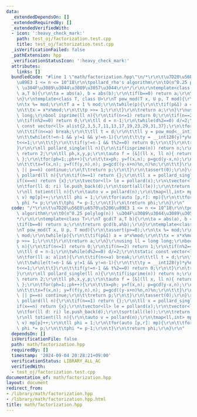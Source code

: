 ```yaml
---
data:
  _extendedDependsOn: []
  _extendedRequiredBy: []
  _extendedVerifiedWith:
  - icon: ':heavy_check_mark:'
    path: test_oj/factorization.test.cpp
    title: test_oj/factorization.test.cpp
  _isVerificationFailed: false
  _pathExtension: hpp
  _verificationStatusIcon: ':heavy_check_mark:'
  attributes:
    links: []
  bundledCode: "#line 1 \"math/factorization.hpp\"\n/*\r\n\t\u7D20\u56E0\u6570\u5206\
    \u89E3 1 <= n <= 10^18\r\n\tpollard_rho's algorithm\r\n\tO(n^0.25 polylog(n))\
    \ \u304F\u3089\u3044\u3089\u3057\u3044\r\n*/\r\n\r\ntemplate<class T>\r\nT gcd(T\
    \ a,T b){\r\n\ta = abs(a), b = abs(b);\r\n\tif(b==0) return a;\r\n\treturn gcd(b,a%b);\r\
    \n}\r\ntemplate<class T, class U>\r\nT pow_mod(T x, U p, T mod){\r\n\tassert(p>=0);\r\
    \n\tx %= mod;\r\n\tT a = 1 % mod;\r\n\twhile(p){\r\n\t\tif(p&1) a = a*x%mod;\r\
    \n\t\tx = x*x%mod;\r\n\t\tp >>= 1;\r\n\t}\r\n\treturn a;\r\n}\r\nusing ll = long\
    \ long;\r\nbool isprime(ll n){\r\n\tif(n<=1) return 0;\r\n\tif(n==2) return 1;\r\
    \n\tif(n%2==0) return 0;\r\n\tll d = n-1;\r\n\twhile(d%2==0) d/=2;\r\n\tstatic\
    \ const vector<ll> alist{2,3,5,7,11,13,17,19,23,29,31,37};\r\n\tfor(ll a: alist){\r\
    \n\t\tif(n<=a) break;\r\n\t\tll t = d;\r\n\t\tll y = pow_mod<__int128>(a,t,n);\r\
    \n\t\twhile(t!=n-1 && y!=1 && y!=n-1){\r\n\t\t\ty = __int128(y)*y%n;\r\n\t\t\t\
    t<<=1;\r\n\t\t}\r\n\t\tif(y!=n-1 && t%2==0) return 0;\r\n\t}\r\n\treturn 1;\r\n\
    }\r\n\r\nll pollard_single(ll n){\r\n\tif(isprime(n)) return n;\r\n\tif(!(n&1))\
    \ return 2;\r\n\tll ph,x,y,p;\r\n\tauto f = [&](ll x, ll n){ return (__int128(x)*x+ph)%n;\
    \ };\r\n\tfor(ph=1;;ph++){\r\n\t\tx=ph; y=f(x,n); p=gcd(y-x,n);\r\n\t\twhile(p==1){\r\
    \n\t\t\tx=f(x,n); y=f(f(y,n),n); p=gcd((y-x+n)%n,n)%n;\r\n\t\t}\r\n\t\tif(p==0\
    \ || p==n) continue;\r\n\t\treturn p;\r\n\t}\r\n\tassert(0);\r\n}\r\n\r\nvector<ll>\
    \ pollard(ll n){\r\n\tif(n==1) return {};\r\n\tll x = pollard_single(n);\r\n\t\
    if(x==n) return {x};\r\n\tvector<ll> le = pollard(x);\r\n\tvector<ll> ri = pollard(n/x);\r\
    \n\tfor(ll d: ri) le.push_back(d);\r\n\tsort(all(le));\r\n\treturn le;\r\n}\r\n\
    \r\nll totient(ll n){\r\n\tauto v = pollard(n);\r\n\tmap<ll,int> mp; for(ll p:\
    \ v) mp[p]++;\r\n\tll phi = 1;\r\n\tfor(auto [p,r]: mp){\r\n\t\tfor(int _=0;_<r-1;_++)\
    \ phi *= p;\r\n\t\tphi *= p-1;\r\n\t}\r\n\treturn phi;\r\n}\r\n"
  code: "/*\r\n\t\u7D20\u56E0\u6570\u5206\u89E3 1 <= n <= 10^18\r\n\tpollard_rho's\
    \ algorithm\r\n\tO(n^0.25 polylog(n)) \u304F\u3089\u3044\u3089\u3057\u3044\r\n\
    */\r\n\r\ntemplate<class T>\r\nT gcd(T a,T b){\r\n\ta = abs(a), b = abs(b);\r\n\
    \tif(b==0) return a;\r\n\treturn gcd(b,a%b);\r\n}\r\ntemplate<class T, class U>\r\
    \nT pow_mod(T x, U p, T mod){\r\n\tassert(p>=0);\r\n\tx %= mod;\r\n\tT a = 1 %\
    \ mod;\r\n\twhile(p){\r\n\t\tif(p&1) a = a*x%mod;\r\n\t\tx = x*x%mod;\r\n\t\t\
    p >>= 1;\r\n\t}\r\n\treturn a;\r\n}\r\nusing ll = long long;\r\nbool isprime(ll\
    \ n){\r\n\tif(n<=1) return 0;\r\n\tif(n==2) return 1;\r\n\tif(n%2==0) return 0;\r\
    \n\tll d = n-1;\r\n\twhile(d%2==0) d/=2;\r\n\tstatic const vector<ll> alist{2,3,5,7,11,13,17,19,23,29,31,37};\r\
    \n\tfor(ll a: alist){\r\n\t\tif(n<=a) break;\r\n\t\tll t = d;\r\n\t\tll y = pow_mod<__int128>(a,t,n);\r\
    \n\t\twhile(t!=n-1 && y!=1 && y!=n-1){\r\n\t\t\ty = __int128(y)*y%n;\r\n\t\t\t\
    t<<=1;\r\n\t\t}\r\n\t\tif(y!=n-1 && t%2==0) return 0;\r\n\t}\r\n\treturn 1;\r\n\
    }\r\n\r\nll pollard_single(ll n){\r\n\tif(isprime(n)) return n;\r\n\tif(!(n&1))\
    \ return 2;\r\n\tll ph,x,y,p;\r\n\tauto f = [&](ll x, ll n){ return (__int128(x)*x+ph)%n;\
    \ };\r\n\tfor(ph=1;;ph++){\r\n\t\tx=ph; y=f(x,n); p=gcd(y-x,n);\r\n\t\twhile(p==1){\r\
    \n\t\t\tx=f(x,n); y=f(f(y,n),n); p=gcd((y-x+n)%n,n)%n;\r\n\t\t}\r\n\t\tif(p==0\
    \ || p==n) continue;\r\n\t\treturn p;\r\n\t}\r\n\tassert(0);\r\n}\r\n\r\nvector<ll>\
    \ pollard(ll n){\r\n\tif(n==1) return {};\r\n\tll x = pollard_single(n);\r\n\t\
    if(x==n) return {x};\r\n\tvector<ll> le = pollard(x);\r\n\tvector<ll> ri = pollard(n/x);\r\
    \n\tfor(ll d: ri) le.push_back(d);\r\n\tsort(all(le));\r\n\treturn le;\r\n}\r\n\
    \r\nll totient(ll n){\r\n\tauto v = pollard(n);\r\n\tmap<ll,int> mp; for(ll p:\
    \ v) mp[p]++;\r\n\tll phi = 1;\r\n\tfor(auto [p,r]: mp){\r\n\t\tfor(int _=0;_<r-1;_++)\
    \ phi *= p;\r\n\t\tphi *= p-1;\r\n\t}\r\n\treturn phi;\r\n}\r\n"
  dependsOn: []
  isVerificationFile: false
  path: math/factorization.hpp
  requiredBy: []
  timestamp: '2024-09-04 20:28:21+09:00'
  verificationStatus: LIBRARY_ALL_AC
  verifiedWith:
  - test_oj/factorization.test.cpp
documentation_of: math/factorization.hpp
layout: document
redirect_from:
- /library/math/factorization.hpp
- /library/math/factorization.hpp.html
title: math/factorization.hpp
---
```


